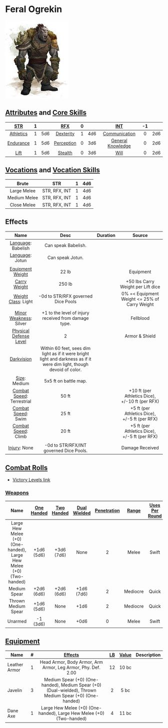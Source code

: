# Feral Ogrekin

![img](./FeralOgrekin.jpg)

## [Attributes](./../../../../../CoreRules/GeneralRules/Attributes.md) and [Core Skills](./../../../../../CoreRules/GeneralRules/CoreSkills.md)

|  [STR](./../../../../../CoreRules/GeneralRules/Attributes.md#strength-str)  | 1 |    |    [RFX](./../../../../../CoreRules/GeneralRules/Attributes.md#reflex-rfx)    | 0 |    |        [INT](./../../../../../CoreRules/GeneralRules/Attributes.md#intelligence-int)        | -1 |    |
| :-----------------------------------------------------------------------: | :-: | :-: | :-------------------------------------------------------------------------: | :-: | :-: | :---------------------------------------------------------------------------------------: | :-: | :-: |
| [Athletics](./../../../../../CoreRules/GeneralRules/CoreSkills.md#athletics) | 1 | 5d6 |  [Dexterity](./../../../../../CoreRules/GeneralRules/CoreSkills.md#dexterity)  | 1 | 4d6 |     [Communication](./../../../../../CoreRules/GeneralRules/CoreSkills.md#communication)     | 0 | 2d6 |
| [Endurance](./../../../../../CoreRules/GeneralRules/CoreSkills.md#endurance) | 1 | 5d6 | [Perception](./../../../../../CoreRules/GeneralRules/CoreSkills.md#perception) | 0 | 3d6 | [General Knowledge](./../../../../../CoreRules/GeneralRules/CoreSkills.md#general-knowledge) | 0 | 2d6 |
|      [Lift](./../../../../../CoreRules/GeneralRules/CoreSkills.md#lift)      | 1 | 5d6 |    [Stealth](./../../../../../CoreRules/GeneralRules/CoreSkills.md#stealth)    | 0 | 3d6 |              [Will](./../../../../../CoreRules/GeneralRules/CoreSkills.md#will)              | 0 | 2d6 |

## [Vocations](./../../../../../CoreRules/GeneralRules/Vocations.md) and [Vocation Skills](./../../../../../CoreRules/GeneralRules/Vocations.md#vocation-skills)

|    Brute    |      STR      | 1 | 4d6 |
| :----------: | :-----------: | :-: | :-: |
| Large Melee | STR, RFX, INT | 1 | 4d6 |
| Medium Melee | STR, RFX, INT | 1 | 4d6 |
| Close Melee | STR, RFX, INT | 1 | 4d6 |

## Effects

|                                                        Name                                                        |                                                          Desc                                                          | Duration |                      Source                      |
| :-----------------------------------------------------------------------------------------------------------------: | :---------------------------------------------------------------------------------------------------------------------: | :------: | :----------------------------------------------: |
|                                [Language](./../../../Languages/Languages.md): Babelish                                |                                                   Can speak Babelish.                                                   |          |                                                  |
|                                  [Language](./../../../Languages/Languages.md): Jotun                                  |                                                    Can speak Jotun.                                                    |          |                                                  |
|                                                                                                                    |                                                                                                                        |          |                                                  |
|     [Equipment Weight](./../../../../../CoreRules/AdvancedRules/EquipmentCarryWeightAndWeightClasses.md#equipment)     |                                                          22 lb                                                          |          |                    Equipment                    |
|     [Carry Weight](./../../../../../CoreRules/AdvancedRules/EquipmentCarryWeightAndWeightClasses.md#carry-weight)     |                                                         250 lb                                                         |          |        +50 lbs Carry Weight per Lift dice        |
| [Weight Class](./../../../../../CoreRules/AdvancedRules/EquipmentCarryWeightAndWeightClasses.md#weight-classes): Light |                                           -0d to STR/RFX governed Dice Pools                                           |          |  0% =< Equipment Weight <= 25% of Carry Weight  |
|                                                                                                                    |                                                                                                                        |          |                                                  |
|               [Minor Weakness](./../../../../../CoreRules/CombatRules/WeaknessAndResistance.md): Silver               |                                  +1 to the level of injury received from damage type.                                  |          |                    Fellblood                    |
|              [Physical Defense Level](./../../../../../CoreRules/CombatRules/Defense.md#physical-defense)              |                                                            2                                                            |          |                  Armor & Shield                  |
|                  [Darkvision](./../../../../../CoreRules/AdvancedRules/VisionAndLight.md#darkvision)                  | Within 60 feet, sees dim light as if it were bright light and darkness as if it were dim light, though devoid of color. |          |                                                  |
|                                                                                                                    |                                                                                                                        |          |                                                  |
|                        [Size](./../../../../../CoreRules/CombatRules/BattleMap.md#size): Medium                        |                                                  5x5 ft on battle map.                                                  |          |                                                  |
|             [Combat Speed](./../../../../../CoreRules/CombatRules/BattleMap.md#combat-speed): Terrestrial             |                                                          50 ft                                                          |          | +10 ft (per Athletics Dice), +/-10 ft (per RFX) |
|                 [Combat Speed](./../../../../../CoreRules/CombatRules/BattleMap.md#combat-speed): Swim                 |                                                          25 ft                                                          |          |  +5 ft (per Athletics Dice), +/-5 ft (per RFX)  |
|                [Combat Speed](./../../../../../CoreRules/CombatRules/BattleMap.md#combat-speed): Climb                |                                                          20 ft                                                          |          |  +5 ft (per Athletics Dice), +/-5 ft (per RFX)  |
|                                                                                                                    |                                                                                                                        |          |                                                  |
|                       [Injury](./../../../../../CoreRules/CombatRules/InjuryAndHealing.md): None                       |                                         -0d to STR/RFX/INT governed Dice Pools.                                         |          |                 Damage Received                 |

## [Combat Rolls](./../../../../../CoreRules/CombatRules/CombatRolls.md)

- [Victory Levels link](./../../../../../CoreRules/CombatRules/VictoryLevels.md)

### [Weapons](./../../../../../CoreRules/CombatRules/Weapons.md)

|        Name        | [One<br />Handed](./../../../../../CoreRules/CombatRules/Weapons.md#one-handed) | [Two<br />Handed](./../../../../../CoreRules/CombatRules/Weapons.md#two-handed) | [Dual<br />Wielded](./../../../../../CoreRules/CombatRules/Weapons.md#dual-wielded) | [Penetration](./../../../../../CoreRules/CombatRules/Penetration.md) | [Range](./../../../../../CoreRules/CombatRules/Range.md) | [Uses Per<br />Round](./../../../../../CoreRules/CombatRules/UsesPerRound.md) | [Area Of<br />Effect](./../../../../../CoreRules/CombatRules/AreaOfEffect.md) | [Ammo<br />Type](./../../../../../CoreRules/CombatRules/Ammunitions.md#ammo-type) | [Ammo<br />Per Use](./../../../../../CoreRules/CombatRules/Weapons.md#ammo-per-shot) | [Damage<br />Types](./../../../../../CoreRules/CombatRules/DamageTypes.md) |
| :-----------------: | :--------------------------------------------------------------------------: | :--------------------------------------------------------------------------: | :------------------------------------------------------------------------------: | :---------------------------------------------------------------: | :---------------------------------------------------: | :------------------------------------------------------------------------: | :------------------------------------------------------------------------: | :----------------------------------------------------------------------------: | :-------------------------------------------------------------------------------: | :---------------------------------------------------------------------: |
|  Large Hew Melee (+0) (One-handed), Large Hew Melee (+0) (Two-handed)  |                               +1d6<br />(5d6)                               |                               +3d6<br />(7d6)                               |                                       None                                       |                                 2                                 |                         Melee                         |                                   Swift                                   |                                                                            |                                      None                                      |                                                                                  |                                   Hew                                   |
|    Medium Spear    |                               +2d6<br />(6d6)                               |                               +2d6<br />(6d6)                               |                                 +1d6<br />(7d6)                                 |                                 2                                 |                       Mediocre                       |                                   Quick                                   |                                                                            |                                      Self                                      |                                         1                                         |                                 Pierce                                 |
| Thrown Medium Spear |                               +1d6<br />(5d6)                               |                                     None                                     |                                       +1d6                                       |                                 2                                 |                       Mediocre                       |                                   Quick                                   |                                                                            |                                      Self                                      |                                         1                                         |                                 Pierce                                 |
|       Unarmed       |                                -1<br />(3d6)                                |                                     None                                     |                                       +0d6                                       |                                 0                                 |                         Melee                         |                                   Swift                                   |                                                                            |                                      None                                      |                                                                                  |                                Bludgeon                                |

## [Equipment](./../../../../../CoreRules/AdvancedRules/EquipmentCarryWeightAndWeightClasses.md#equipment)

| Name          | # |      [Effects](./../../../../../../README.md#effect-rules)      | [LB](./../../../../../CoreRules/AdvancedRules/EquipmentCarryWeightAndWeightClasses.md) | [Value](./../../../Items/ItemShop.md#currency) | Description |
| ------------- | :-: | :----------------------------------------------------------: | :---------------------------------------------------------------------------------: | :-----------------------------------------: | ----------- |
| Leather Armor | 1 | Head Armor, Body Armor, Arm Armor, Leg Armor, Phy. Def. 2.00 |                                         12                                         |                    10 bc                    |             |
| Javelin       | 3 |              Medium Spear (+0) (One-handed), Medium Spear (+0) (Dual-wielded), Thrown Medium Spear (+0) (One-handed)              |                                          2                                          |                    5 bc                    |             |
| Dane Axe      | 1 |                       Large Hew Melee (+0) (One-handed), Large Hew Melee (+0) (Two-handed)                       |                                          4                                          |                    11 bc                    |             |
